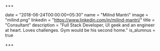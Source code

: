 +++

date = "2018-06-24T00:00:00+05:30" 
name = "Milind Mantri"
image = "milind.png"
linkedin = "https://www.linkedin.com/in/milind-mantri/"
title = "Consultant"
description = "Full Stack Developer, UI geek and an engineer at heart. Loves challenges. Gym would be his second home."
is_alumnus = true

+++